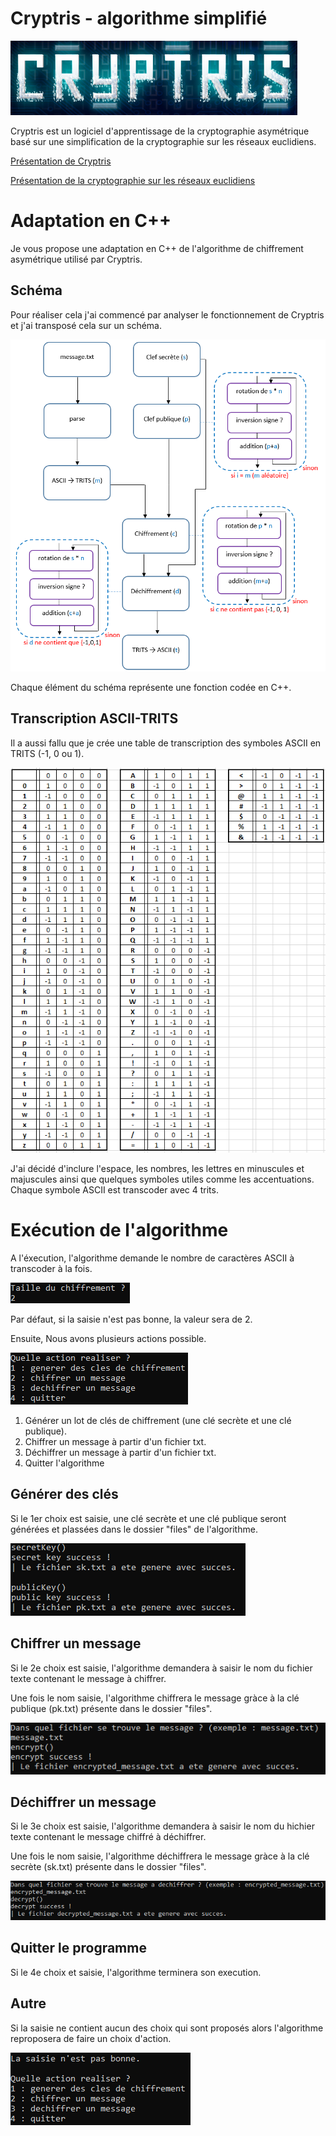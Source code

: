 # Cryptris - algorithme simplifié

![cryptris.png](cryptris.png)

Cryptris est un logiciel d'apprentissage de la cryptographie asymétrique basé sur une simplification de la cryptographie sur les réseaux euclidiens.

[Présentation de Cryptris](https://images.math.cnrs.fr/Cryptris-1-2-Comprendre-une-des-techniques-les-plus-sophistiquees-de.html) 

[Présentation de la cryptographie sur les réseaux euclidiens](https://images.math.cnrs.fr/Cryptris-2-2-Les-dessous-geometriques-de-Cryptris-la-cryptographie-sur-les.html)

# Adaptation en C++

Je vous propose une adaptation en C++ de l'algorithme de chiffrement asymétrique utilisé par Cryptris.

## Schéma 

Pour réaliser cela j'ai commencé par analyser le fonctionnement de Cryptris et j'ai transposé cela sur un schéma.

![schéma.png](schéma.png)

Chaque élément du schéma représente une fonction codée en C++.

## Transcription ASCII-TRITS

Il a aussi fallu que je crée une table de transcription des symboles ASCII en TRITS (-1, 0 ou 1).

![ascii-trits.png](ascii-trits.png)

J'ai décidé d'inclure l'espace, les nombres, les lettres en minuscules et majuscules ainsi que quelques symboles utiles comme les accentuations.
Chaque symbole ASCII est transcoder avec 4 trits.

# Exécution de l'algorithme

A l'éxecution, l'algorithme demande le nombre de caractères ASCII à transcoder à la fois. 

![taille.png](taille.png)

Par défaut, si la saisie n'est pas bonne, la valeur sera de 2.

Ensuite, Nous avons plusieurs actions possible.

![actions.png](actions.png)

1. Générer un lot de clés de chiffrement (une clé secrète et une clé publique).
2.  Chiffrer un message à partir d'un fichier txt.
3.  Déchiffrer un message à partir d'un fichier txt.
4.  Quitter l'algorithme

## Générer des clés

Si le 1er choix est saisie, une clé secrète et une clé publique seront générées et plassées dans le dossier "files" de l'algorithme.

![c1.png](c1.png)

## Chiffrer un message

Si le 2e choix est saisie, l'algorithme demandera à saisir le nom du fichier texte contenant le message à chiffrer.

Une fois le nom saisie, l'algorithme chiffrera le message gràce à la clé publique (pk.txt) présente dans le dossier "files".

![c2.png](c2.png)

## Déchiffrer un message

Si le 3e choix est saisie, l'algorithme demandera à saisir le nom du hichier texte contenant le message chiffré à déchiffrer.

Une fois le nom saisie, l'algorithme déchiffrera le message gràce à la clé secrète (sk.txt) présente dans le dossier "files".

![c3.png](c3.png)

## Quitter le programme

Si le 4e choix et saisie, l'algorithme terminera son execution.

## Autre

Si la saisie ne contient aucun des choix qui sont proposés alors l'algorithme reproposera de faire un choix d'action.

![ca.png](ca.png)